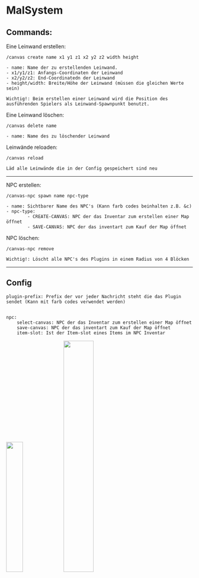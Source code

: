 <h1> MalSystem </h1>


<h2> Commands: </h2>

Eine Leinwand erstellen:

    /canvas create name x1 y1 z1 x2 y2 z2 width height

    - name: Name der zu erstellenden Leinwand.
    - x1/y1/z1: Anfangs-Coordinaten der Leinwand
    - x2/y2/z2: End-Coordinatedn der Leinwand
    - height/width: Breite/Höhe der Leinwand (müssen die gleichen Werte sein)
    
    Wichtig!: Beim erstellen einer Leinwand wird die Position des ausführenden Spielers als Leinwand-Spawnpunkt benutzt.
    
Eine Leinwand löschen:
    
    /canvas delete name

    - name: Name des zu löschender Leinwand

Leinwände reloaden:

    /canvas reload
    
    Läd alle Leinwände die in der Config gespeichert sind neu

---

NPC erstellen:
    
    /canvas-npc spawn name npc-type
    
    - name: Sichtbarer Name des NPC's (Kann farb codes beinhalten z.B. &c)
    - npc-type: 
            - CREATE-CANVAS: NPC der das Inventar zum erstellen einer Map öffnet
            - SAVE-CANVAS: NPC der das inventart zum Kauf der Map öffnet

NPC löschen:

    /canvas-npc remove
    
    Wichtig!: Löscht alle NPC's des Plugins in einem Radius von 4 Blöcken

---

<h2>Config</h2>

    plugin-prefix: Prefix der vor jeder Nachricht steht die das Plugin sendet (Kann mit farb codes verwendet werden)
    

    npc:
        select-canvas: NPC der das Inventar zum erstellen einer Map öffnet
        save-canvas: NPC der das inventart zum Kauf der Map öffnet
        item-slot: Ist der Item-slot eines Items im NPC Inventar
<img src="https://proxy.spigotmc.org/cb7b065c27a6e19884eb8570db0767c1036836bb?url=https%3A%2F%2Fwiki.vg%2Fimages%2Fthumb%2F1%2F19%2FChest-slots.png%2F300px-Chest-slots.png" width="30%">
<img src="https://www.spigotmc.org/attachments/example2-png.188806/" width="40%">